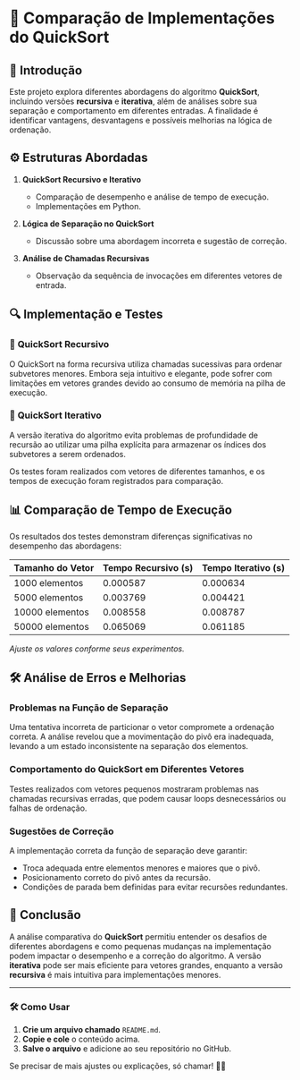 # 🚀 Comparação de Implementações do QuickSort

## 📖 Introdução
Este projeto explora diferentes abordagens do algoritmo **QuickSort**, incluindo versões **recursiva** e **iterativa**, além de análises sobre sua separação e comportamento em diferentes entradas. A finalidade é identificar vantagens, desvantagens e possíveis melhorias na lógica de ordenação.

## ⚙️ Estruturas Abordadas

1. **QuickSort Recursivo e Iterativo**  
   - Comparação de desempenho e análise de tempo de execução.
   - Implementações em Python.

2. **Lógica de Separação no QuickSort**  
   - Discussão sobre uma abordagem incorreta e sugestão de correção.

3. **Análise de Chamadas Recursivas**  
   - Observação da sequência de invocações em diferentes vetores de entrada.

## 🔍 Implementação e Testes

### 📌 **QuickSort Recursivo**
O QuickSort na forma recursiva utiliza chamadas sucessivas para ordenar subvetores menores. Embora seja intuitivo e elegante, pode sofrer com limitações em vetores grandes devido ao consumo de memória na pilha de execução.

### 📌 **QuickSort Iterativo**
A versão iterativa do algoritmo evita problemas de profundidade de recursão ao utilizar uma pilha explícita para armazenar os índices dos subvetores a serem ordenados.

Os testes foram realizados com vetores de diferentes tamanhos, e os tempos de execução foram registrados para comparação.

## 📊 Comparação de Tempo de Execução

Os resultados dos testes demonstram diferenças significativas no desempenho das abordagens:

| **Tamanho do Vetor** | **Tempo Recursivo (s)** | **Tempo Iterativo (s)** |
|----------------------|-------------------------|-------------------------|
| 1000 elementos       | 0.000587                | 0.000634                |
| 5000 elementos       | 0.003769                | 0.004421                |
| 10000 elementos      | 0.008558                | 0.008787                |
| 50000 elementos      | 0.065069                | 0.061185                |

*Ajuste os valores conforme seus experimentos.*

## 🛠️ Análise de Erros e Melhorias

### **Problemas na Função de Separação**
Uma tentativa incorreta de particionar o vetor compromete a ordenação correta. A análise revelou que a movimentação do pivô era inadequada, levando a um estado inconsistente na separação dos elementos.

### **Comportamento do QuickSort em Diferentes Vetores**
Testes realizados com vetores pequenos mostraram problemas nas chamadas recursivas erradas, que podem causar loops desnecessários ou falhas de ordenação.

### **Sugestões de Correção**
A implementação correta da função de separação deve garantir:
- Troca adequada entre elementos menores e maiores que o pivô.
- Posicionamento correto do pivô antes da recursão.
- Condições de parada bem definidas para evitar recursões redundantes.

## 📌 Conclusão
A análise comparativa do **QuickSort** permitiu entender os desafios de diferentes abordagens e como pequenas mudanças na implementação podem impactar o desempenho e a correção do algoritmo. A versão **iterativa** pode ser mais eficiente para vetores grandes, enquanto a versão **recursiva** é mais intuitiva para implementações menores.

---

### 🛠 Como Usar

1. **Crie um arquivo chamado** `README.md`.
2. **Copie e cole** o conteúdo acima.
3. **Salve o arquivo** e adicione ao seu repositório no GitHub.

Se precisar de mais ajustes ou explicações, só chamar! 🚀😊
